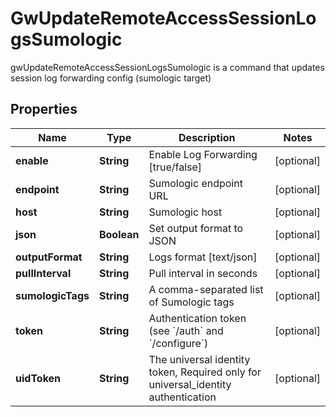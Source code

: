 

# GwUpdateRemoteAccessSessionLogsSumologic

gwUpdateRemoteAccessSessionLogsSumologic is a command that updates session log forwarding config (sumologic target)

## Properties

Name | Type | Description | Notes
------------ | ------------- | ------------- | -------------
**enable** | **String** | Enable Log Forwarding [true/false] |  [optional]
**endpoint** | **String** | Sumologic endpoint URL |  [optional]
**host** | **String** | Sumologic host |  [optional]
**json** | **Boolean** | Set output format to JSON |  [optional]
**outputFormat** | **String** | Logs format [text/json] |  [optional]
**pullInterval** | **String** | Pull interval in seconds |  [optional]
**sumologicTags** | **String** | A comma-separated list of Sumologic tags |  [optional]
**token** | **String** | Authentication token (see &#x60;/auth&#x60; and &#x60;/configure&#x60;) |  [optional]
**uidToken** | **String** | The universal identity token, Required only for universal_identity authentication |  [optional]



